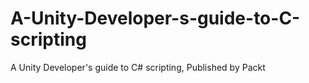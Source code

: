 # A-Unity-Developer-s-guide-to-C-scripting
A Unity Developer's guide to C# scripting, Published by Packt
